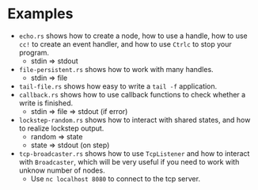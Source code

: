 # Examples

- `echo.rs` shows how to create a node, how to use a handle, how to use `cc!` to create an event handler, and how to use `Ctrlc` to stop your program.
  - stdin => stdout
- `file-persistent.rs` shows how to work with many handles.
  - stdin => file
- `tail-file.rs` shows how easy to write a `tail -f` application.
- `callback.rs` shows how to use callback functions to check whether a write is finished.
  - stdin => file => stdout (if error)
- `lockstep-random.rs` shows how to interact with shared states, and how to realize lockstep output.
  - random => state
  - state => stdout (on step)
- `tcp-broadcaster.rs` shows how to use `TcpListener` and how to interact with `Broadcaster`, which will be very useful if you need to work with unknow number of nodes.
  - Use `nc localhost 8080` to connect to the tcp server.
